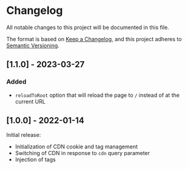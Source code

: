 # Changelog

All notable changes to this project will be documented in this file.

The format is based on [Keep a Changelog](https://keepachangelog.com/en/1.0.0/),
and this project adheres to [Semantic Versioning](https://semver.org/spec/v2.0.0.html).

## [1.1.0] - 2023-03-27

### Added

- `reloadToRoot` option that will reload the page to `/` instead of at the current URL

## [1.0.0] - 2022-01-14

Initial release:

- Initialization of CDN cookie and tag management
- Switching of CDN in response to `cdn` query parameter
- Injection of tags
